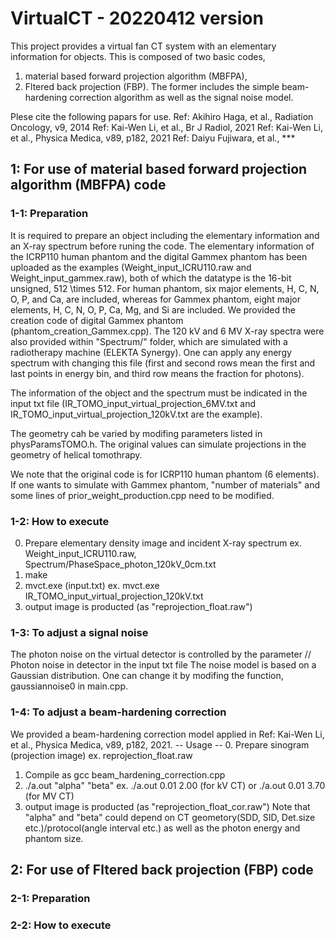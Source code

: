 # VirtualCT - 20220412 version
This project provides a virtual fan CT system with an elementary information for objects.
This is composed of two basic codes,
1. material based forward projection algorithm (MBFPA),
2. Fltered back projection (FBP).
The former includes the simple beam-hardening correction algorithm as well as the signal noise model.

Plese cite the following papars for use.
Ref: Akihiro Haga, et al., Radiation Oncology, v9, 2014
Ref: Kai-Wen Li, et al., Br J Radiol, 2021
Ref: Kai-Wen Li, et al., Physica Medica, v89, p182, 2021
Ref: Daiyu Fujiwara, et al., ***

## 1: For use of material based forward projection algorithm (MBFPA) code
### 1-1: Preparation
It is required to prepare an object including the elementary information and an X-ray spectrum before runing the code.
The elementary information of the ICRP110 human phantom and the digital Gammex phantom has been uploaded as the examples (Weight_input_ICRU110.raw and Weight_input_gammex.raw), both of which the datatype is the 16-bit unsigned, 512 \times 512.
For human phantom, six major elements, H, C, N, O, P, and Ca, are included, whereas for Gammex phantom, eight major elements, H, C, N, O, P, Ca, Mg, and Si are included. We provided the creation code of digital Gammex phantom (phantom_creation_Gammex.cpp).
The 120 kV and 6 MV X-ray spectra were also provided within "Spectrum/" folder, which are simulated with a radiotherapy machine (ELEKTA Synergy). One can apply any energy spectrum with changing this file (first and second rows mean the first and last points in energy bin, and third row means the fraction for photons).

The information of the object and the spectrum must be indicated in the input txt file (IR_TOMO_input_virtual_projection_6MV.txt and IR_TOMO_input_virtual_projection_120kV.txt are the example).

The geometry cah be varied by modifing parameters listed in physParamsTOMO.h.
The original values can simulate projections in the geometry of helical tomothrapy.

We note that the original code is for ICRP110 human phantom (6 elements). If one wants to simulate with Gammex phantom, "number of materials" and some lines of prior_weight_production.cpp need to be modified.

### 1-2: How to execute

0. Prepare elementary density image and incident X-ray spectrum
      ex. Weight_input_ICRU110.raw, Spectrum/PhaseSpace_photon_120kV_0cm.txt
1. make
2. mvct.exe (input.txt)
      ex. mvct.exe IR_TOMO_input_virtual_projection_120kV.txt
3. output image is producted (as "reprojection_float.raw")

### 1-3: To adjust a signal noise
The photon noise on the virtual detector is controlled by the parameter
// Photon noise in detector
in the input txt file
The noise model is based on a Gaussian distribution. One can change it by modifing the function,
gaussiannoise0
in main.cpp.

### 1-4: To adjust a beam-hardening correction
We provided a beam-hardening correction model applied in Ref: Kai-Wen Li, et al., Physica Medica, v89, p182, 2021.
-- Usage --
0. Prepare sinogram (projection image)
      ex. reprojection_float.raw
1. Compile as gcc beam_hardening_correction.cpp
2. ./a.out "alpha" "beta"
      ex. ./a.out 0.01 2.00 (for kV CT) or ./a.out 0.01 3.70 (for MV CT)
3. output image is producted (as "reprojection_float_cor.raw")
Note that "alpha" and "beta" could depend on CT geometory(SDD, SID, Det.size etc.)/protocol(angle interval etc.) as well as the photon energy and phantom size.



## 2: For use of Fltered back projection (FBP) code
### 2-1: Preparation

### 2-2: How to execute
